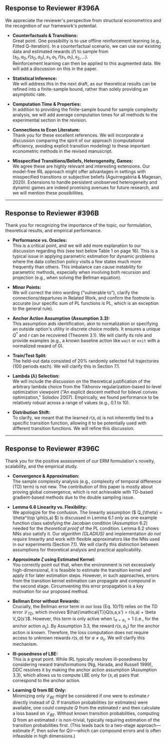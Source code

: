 ## Response to Reviewer #396A

We appreciate the reviewer's perspective from structural econometrics and the recognition of our framework's potential.

- **Counterfactuals & Transitions:**  
  Great point. One possibility is to use offline reinforcement learning (e.g., Fitted Q-iteration). In a counterfactual scenario, we can use our existing data and estimated rewards ($\hat{r}$) to sample from  
  $(s_0, a_0, \hat{r}(s_0, a_0), s_1, a_1, \hat{r}(s_1, a_1), s_2, \ldots)$.  
  Reinforcement learning can then be applied to this augmented data. We will add a discussion on this in the paper.

- **Statistical Inference:**  
  We will address this in the next draft, as our theoretical results can be refined into a finite-sample bound, rather than solely providing an asymptotic rate.

- **Computation Time & Properties:**  
  In addition to providing the finite-sample bound for sample complexity analysis, we will add average computation times for all methods to the experimental section in the revision.

- **Connections to Econ Literature:**  
  Thank you for these excellent references. We will incorporate a discussion comparing the spirit of our approach (computational efficiency, avoiding explicit transition modeling) to these important econometric methods in the revised manuscript.

- **Misspecified Transitions/Beliefs, Heterogeneity, Games:**  
  We agree these are highly relevant and interesting extensions. Our model-free IRL approach might offer advantages in settings with misspecified transitions or subjective beliefs (Aguirregabiria & Magesan, 2020). Extensions to handle persistent unobserved heterogeneity and dynamic games are indeed promising avenues for future research, and we will mention these possibilities.

---

## Response to Reviewer #396B

Thank you for recognizing the importance of the topic, our formulation, theoretical results, and empirical performance.

- **Performance vs. Oracles:**  
  This is a critical point, and we will add more explanation to our discussion regarding this (see text below Table 1 on page 16). This is a typical issue in applying parametric estimation for dynamic problems where the data collection policy visits a few states much more frequently than others. This imbalance can cause instability for parametric methods, especially when involving both recursion and projection (e.g., when solving the Bellman equation).

- **Minor Points:**  
  We will correct the intro wording (“vulnerable to”), clarify the connections/departures in Related Work, and confirm the footnote is accurate (our specific sum of PL functions *is* PL, which is an exception to the general rule).

- **Anchor Action Assumption (Assumption 3.3):**  
  This assumption aids identification, akin to normalization or specifying an outside option's utility in discrete choice models. It ensures a unique $Q^*$ and $r$ can be recovered (Theorem 3.1). We will clarify its role and provide examples (e.g., a known baseline action like `wait` or `exit` with a normalized reward of 0).

- **Train/Test Split:**  
  The held-out data consisted of 20% randomly selected full trajectories (100 periods each). We will clarify this in Section 7.1.

- **Lambda ($\lambda$) Selection:**  
  We will include the discussion on the theoretical justification of the arbitrary lambda choice from the Tikhonov regularization-based bi-level optimization viewpoint ("An explicit descent method for bilevel convex optimization," Solodov 2007). Empirically, we found performance to be relatively robust across a range of values (e.g., 0.1 to 10).

- **Distribution Shift:**  
  To clarify, we meant that the learned $r(s, a)$ is not inherently tied to a specific transition function, allowing it to be potentially used with different transition functions. We will refine this discussion.

---

## Response to Reviewer #396C

Thank you for the positive assessment of our ERM formulation's novelty, scalability, and the empirical study.

- **Convergence & Approximation:**  
  The sample complexity analysis (e.g., complexity of temporal difference (TD) term) is not new. The contribution of this paper is mostly about proving global convergence, which is not achievable with TD-based gradient-based methods due to the double sampling issue.

- **Lemma 6.6 Linearity vs. Flexibility:**  
  We apologize for the confusion. The linearity assumption ($ Q_{\theta} = \theta^\top \phi(s,a) $) is discussed in Lemma 6.1 *only* as one example function class satisfying the Jacobian condition (Assumption 6.2) needed for the *theoretical proof* of the PL condition. Lemma 6.2 shows NNs also satisfy it. Our *algorithm (GLADIUS)* and implementation *do not require* linearity and work with flexible approximators like the NNs used in our experiments (Section 7.1). We will clarify this distinction between assumptions for theoretical analysis and practical applicability.

- **Approximate $\zeta$ using Estimated Kernel:**  
  You correctly point out that, when the environment is not excessively high-dimensional, it is feasible to estimate the transition kernel and apply it for later estimation steps. However, in such approaches, errors from the transition kernel estimation can propagate and compound in the second stage. Circumventing this error propagation is a key motivation for our proposed method.

- **Bellman Error without Rewards:**  
  Crucially, the Bellman error term in our loss (Eq. 10/11) relies on the TD error $\mathcal{L}_{TD}$, which involves $\hat{\mathcal{T}}Q(s,a,s') = r(s,a) + \beta V_Q(s')$. However, this term is only active when $\mathbb{I}_{a=a_s}=1$ (i.e., for the anchor action $a_s$). By Assumption 3.3, the reward $r(s,a_s)$ for the anchor action *is known*. Therefore, the loss computation does *not* require access to unknown rewards $r(s,a)$ for $a \neq a_s$. We will clarify this mechanism.

- **Ill-posedness of LBE:**  
  This is a great point. While IRL typically resolves ill-posedness by considering reward transformations (Ng, Harada, and Russell 1999), DDC resolves it by making the anchor action assumption (Assumption 3.3), which allows us to compute LBE only for $(s,a)$ pairs that correspond to the anchor action.

- **Learning Q from BE Only:**  
  Minimizing only $\mathcal{L}_{BE}$ might be considered if one were to estimate $r$ directly instead of $Q$. If transition probabilities (or estimates) were available, one could compute $Q$ from the estimated $r$ and then calculate a loss based on $\mathcal{L}_{BE}$. Without known transition probabilities, computing $Q$ from an estimated $r$ is non-trivial, typically requiring estimation of the transition probabilities first. (This leads back to a two-stage approach—estimate $P$, then solve for $Q$/$r$—which can compound errors and is often infeasible in high dimensions.)
